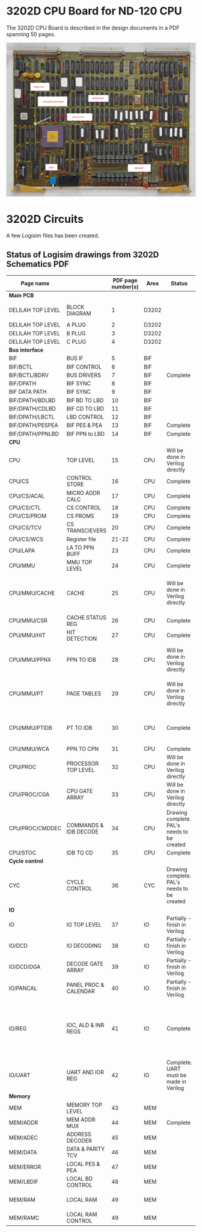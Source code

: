 # 3202D CPU Board for ND-120 CPU #

The 3202D CPU Board is described in the design documents in a PDF spanning 50 pages.

![Photo of 3202D board](3202D-Photo.PNG)

# 3202D Circuits #

A few Logisim files has been created.

## Status of Logisim drawings from 3202D Schematics PDF ##

| Page name         |                       | PDF page number(s) | Area         | Status                                      | Comment                                                                 |
|-------------------|-----------------------|--------------------|--------------|---------------------------------------------|-------------------------------------------------------------------------|
| **Main PCB**                              |
| DELILAH TOP LEVEL | BLOCK DIAGRAM         | 1                  | D3202        |                                             | Combines CYC + CPU + BIF + IO + MEM |
| DELILAH TOP LEVEL | A PLUG                | 2                  | D3202        |                                             |
| DELILAH TOP LEVEL | B PLUG                | 3                  | D3202        |
| DELILAH TOP LEVEL | C PLUG                | 4                  | D3202        |
| **Bus interface** |                       |
| BIF               | BUS IF                | 5                  | BIF          |
| BIF/BCTL          | BIF CONTROL           | 6                  | BIF          |
| BIF/BCTL/BDRV     | BUS DRIVERS           | 7                  | BIF          | Complete                                    |
| BIF/DPATH         | BIF SYNC              | 8                  | BIF          |
| BIF DATA PATH     | BIF SYNC              | 9                  | BIF          |
| BIF/DPATH/BDLBD   | BIF BD TO LBD         | 10                 | BIF          |
| BIF/DPATH/CDLBD   | BIF CD TO LBD         | 11                 | BIF          |
| BIF/DPATH/LBCTL   | LBD CONTROL           | 12                 | BIF          |
| BIF/DPATH/PESPEA  | BIF PES & PEA         | 13                 | BIF          | Complete                                    |
| BIF/DPATH/PPNLBD  | BIF PPN to LBD        | 14                 | BIF          | Complete                                    |
| **CPU**
| CPU               | TOP LEVEL             | 15                 | CPU          | Will be done in Verilog directly            |
| CPU/CS            | CONTROL STORE         | 16                 | CPU          | Complete                                    |
| CPU/CS/ACAL       | MICRO ADDR CALC       | 17                 | CPU          | Complete                                    |
| CPU/CS/CTL        | CS CONTROL            | 18                 | CPU          | Complete                                    |
| CPU/CS/PROM       | CS PROMS              | 19                 | CPU          | Complete                                    | Microcode EPROMS |
| CPU/CS/TCV        | CS TRANSCIEVERS       | 20                 | CPU          | Complete                                    |
| CPU/CS/WCS        | Register file         | 21-22              | CPU          | Complete                                    |
| CPU/LAPA          | LA TO PPN BUFF        | 23                 | CPU          | Complete                                    |
| CPU/MMU           | MMU TOP LEVEL         | 24                 | CPU          | Complete                                    | PAL 44306 |
| CPU/MMU/CACHE     | CACHE                 | 25                 | CPU          | Will be done in Verilog directly            | 4x TMM2018D_25(16K Static RAM) and 1x AM9150_20 (1024 x 4 High-Speed Static R/W RAM) |
| CPU/MMU/CSR       | CACHE STATUS REG      | 26                 | CPU          | Complete                                    |
| CPU/MMU/HIT       | HIT DETECTION         | 27                 | CPU          | Complete                                    |
| CPU/MMU/PPNX      | PPN TO IDB            | 28                 | CPU          | Will be done in Verilog directly            | Uses 2x SNx4LS245 Octal Bus Transceivers With 3-State Outputs  +  74LS244 |
| CPU/MMU/PT        | PAGE TABLES           | 29                 | CPU          | Will be done in Verilog directly            | 4x TMM2018D_25  (16K Static RAM) and 1x IMS1403_25 (16K x 1 Static RAM) |
| CPU/MMU/PTIDB     | PT TO IDB             | 30                 | CPU          | Complete                                    | Uses 2x SNx4LS245 Octal Bus Transceivers With 3-State Outputs |
| CPU/MMU/WCA       | PPN TO CPN            | 31                 | CPU          | Complete                                    |
| CPU/PROC          | PROCESSOR TOP LEVEL   | 32                 | CPU          | Will be done in Verilog directly            | 2x TMM2018D_25  (16K Static RAM)
| CPU/PROC/CGA      | CPU GATE ARRAY        | 33                 | CPU          | Will be done in Verilog directly            | DELILAH Circuits plugin |
| CPU/PROC/CMDDEC   | COMMANDS & IDB DECODE | 34                 | CPU          | Drawing complete. PAL's needs to be created | PAL 44407, 44608, 44511 |
| CPU/STOC          | IDB TO CD             | 35                 | CPU          | Complete                                    |
| **Cycle control**
| CYC               | CYCLE CONTROL         | 36                 | CYC          | Drawing complete. PAL's needs to be created |PAL 44404, 44403, 44601/44611, 44307
| **IO**
| IO                | IO TOP LEVEL          | 37                 | IO           | Partially - finish in Verilog               |
| IO/DCD            | IO DECODING           | 38                 | IO           | Partially - finish in Verilog               |
| IO/DCD/DGA        | DECODE GATE ARRAY     | 39                 | IO           | Partially - finish in Verilog               | DECODE GATE ARRAY (DGA) Plugin |
| IO/PANCAL         | PANEL PROC & CALENDAR | 40                 | IO           | Partially - finish in Verilog               | PANEL CPU |
| IO/REG            | IOC, ALD & INR REGS   | 41                 | IO           | Complete                                    | ALD register has also STRAP 5-9info in IDB11-IDB8 (For reading ECO level) IDB4-6 has "Print level", 0b100 for version D. IDB7 has info on CX, 0=Enabled
| IO/UART           | UART AND IOR REG      | 42                 | IO           | Complete. UART must be made in Verilog      |
| **Memory** 
| MEM               | MEMORY TOP LEVEL      | 43                 | MEM          |
| MEM/ADDR          | MEM ADDR MUX          | 44                 | MEM          | Complete
| MEM/ADEC          | ADDRESS DECODER       | 45                 | MEM          |
| MEM/DATA          | DATA & PARITY TCV     | 46                 | MEM          |
| MEM/ERROR         | LOCAL PES & PEA       | 47                 | MEM          |
| MEM/LBDIF         | LOCAL BD CONTROL      | 48                 | MEM          |
| MEM/RAM           | LOCAL RAM             | 49                 | MEM          | | 3 Banks with 1 MegaWord RAM = 6MB |
| MEM/RAMC          | LOCAL RAM CONTROL     | 49                 | MEM          | | PAL 44803,44902 |

